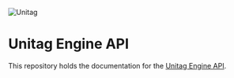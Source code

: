 ![Unitag](https://static-unitag.com/images/napoleon1er/commons/header-logo.png)

# Unitag Engine API

This repository holds the documentation for the [Unitag Engine API](http://unitag.github.io/Engine-API/api).

